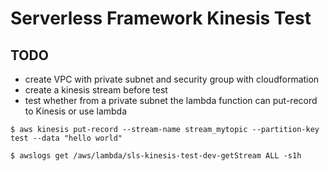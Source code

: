 # Serverless Framework Kinesis Test

## TODO
* create VPC with private subnet and security group with cloudformation
* create a kinesis stream before test
* test whether from a private subnet the lambda function can put-record to Kinesis or use lambda

```
$ aws kinesis put-record --stream-name stream_mytopic --partition-key test --data "hello world"
```

```
$ awslogs get /aws/lambda/sls-kinesis-test-dev-getStream ALL -s1h
```